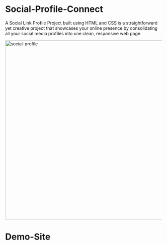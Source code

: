 # Social-Profile-Connect

A Social Link Profile Project built using HTML and CSS is a straightforward yet creative project that showcases your online presence by consolidating all your social media profiles into one clean, responsive web page.



<img width="576" alt="social-profile" src="https://github.com/user-attachments/assets/485a35aa-352c-4ab0-951f-acf8b8887d02">

# Demo-Site

